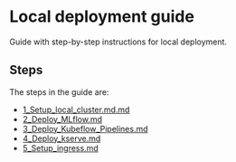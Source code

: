 # Local deployment guide

Guide with step-by-step instructions for local deployment.

## Steps

The steps in the guide are:

- [1_Setup_local_cluster.md.md](./1_Setup_local_cluster.md)
- [2_Deploy_MLflow.md](./2_Deploy_MLflow.md)
- [3_Deploy_Kubeflow_Pipelines.md](./3_Deploy_Kubeflow_Pipelines.md)
- [4_Deploy_kserve.md](./4_Deploy_kserve.md)
- [5_Setup_ingress.md](./5_Setup_ingress.md)
